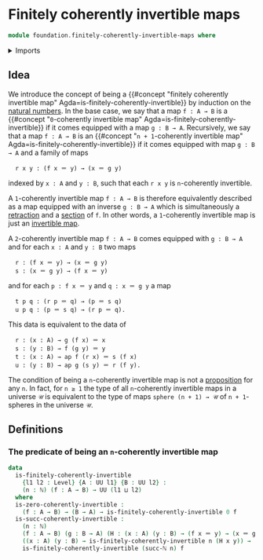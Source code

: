 # Finitely coherently invertible maps

```agda
module foundation.finitely-coherently-invertible-maps where
```

<details><summary>Imports</summary>

```agda
open import elementary-number-theory.natural-numbers

open import foundation.identity-types
open import foundation.unit-type
open import foundation.universe-levels
```

</details>

## Idea

We introduce the concept of being a {{#concept "finitely coherently invertible map" Agda=is-finitely-coherently-invertible}} by induction on the [natural numbers](elementary-number-theory.natural-numbers.md).
In the base case, we say that a map `f : A → B` is a {{#concept "`0`-coherently invertible map" Agda=is-finitely-coherently-invertible}} if it comes equipped
with a map `g : B → A`. Recursively, we say that a map `f : A → B` is an
{{#concept "`n + 1`-coherently invertible map" Agda=is-finitely-coherently-invertible}} if it comes equipped with map `g : B → A` and a
family of maps

```text
  r x y : (f x ＝ y) → (x ＝ g y)
```

indexed by `x : A` and `y : B`, such that each `r x y` is `n`-coherently
invertible.

A `1`-coherently invertible map `f : A → B` is therefore equivalently described
as a map equipped with an inverse `g : B → A` which is simultaneously a
[retraction](foundation-core.retractions.md) and a
[section](foundation-core.sections.md) of `f`. In other words, a `1`-coherently
invertible map is just an [invertible map](foundation-core.invertible-maps.md).

A `2`-coherently invertible map `f : A → B` comes equipped with `g : B → A` and
for each `x : A` and `y : B` two maps

```text
  r : (f x ＝ y) → (x ＝ g y)
  s : (x ＝ g y) → (f x ＝ y)
```

and for each `p : f x ＝ y` and `q : x ＝ g y` a map

```text
  t p q : (r p ＝ q) → (p ＝ s q)
  u p q : (p ＝ s q) → (r p ＝ q).
```

This data is equivalent to the data of

```text
  r : (x : A) → g (f x) ＝ x
  s : (y : B) → f (g y) ＝ y
  t : (x : A) → ap f (r x) ＝ s (f x)
  u : (y : B) → ap g (s y) ＝ r (f y).
```

The condition of being a `n`-coherently invertible map is not a
[proposition](foundation-core.propositions.md) for any `n`. In fact, for `n ≥ 1`
the type of all `n`-coherently invertible maps in a universe `𝒰` is equivalent
to the type of maps `sphere (n + 1) → 𝒰` of `n + 1`-spheres in the universe `𝒰`.

## Definitions

### The predicate of being an `n`-coherently invertible map

```agda
data
  is-finitely-coherently-invertible
    {l1 l2 : Level} {A : UU l1} {B : UU l2} :
    (n : ℕ) (f : A → B) → UU (l1 ⊔ l2)
  where
  is-zero-coherently-invertible :
    (f : A → B) → (B → A) → is-finitely-coherently-invertible 0 f
  is-succ-coherently-invertible :
    (n : ℕ)
    (f : A → B) (g : B → A) (H : (x : A) (y : B) → (f x ＝ y) → (x ＝ g y)) →
    ((x : A) (y : B) → is-finitely-coherently-invertible n (H x y)) →
    is-finitely-coherently-invertible (succ-ℕ n) f
```
